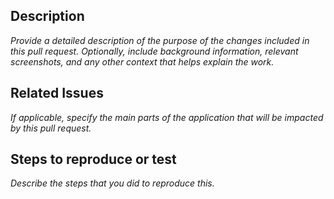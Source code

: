 ## Description
_Provide a detailed description of the purpose of the changes included in this pull request. Optionally, include background information, relevant screenshots, and any other context that helps explain the work._

## Related Issues
_If applicable, specify the main parts of the application that will be impacted by this pull request._

## Steps to reproduce or test
_Describe the steps that you did to reproduce this._